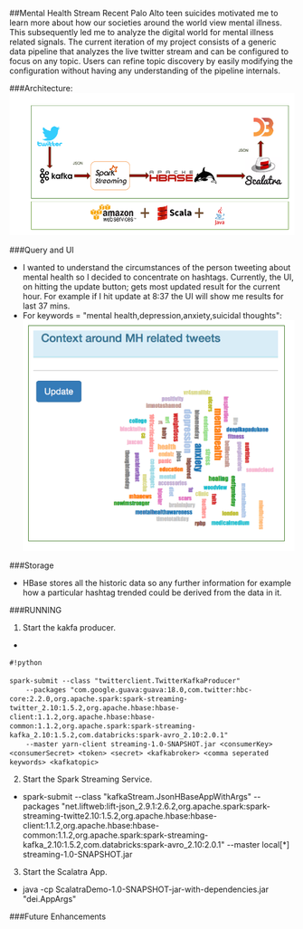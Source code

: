 ##Mental Health Stream
Recent Palo Alto teen suicides motivated me to learn more about how our societies around the world view mental illness. This subsequently led me to analyze the digital world for mental illness related signals. The current iteration of my project consists of a generic data pipeline that analyzes the live twitter stream and can be configured to focus on any topic. Users can refine topic discovery by easily modifying the configuration without having any understanding of the pipeline internals.

###Architecture:
![Architecture Diagram](/capstone.png)

###Query and UI
* I wanted to understand the circumstances of the person tweeting about mental health so I decided to concentrate on hashtags. Currently, the UI, on hitting the update button; gets most updated result for the current hour.
For example if I hit update at 8:37 the UI will show me results for last 37 mins.
* For keywords = "mental health,depression,anxiety,suicidal thoughts":
![UI](/screenshot1.png)

###Storage
* HBase stores all the historic data so any further information for example how a particular hashtag trended could be derived from the data in it.

###RUNNING 
1. Start the kakfa producer.
  * 
```
#!python

spark-submit --class "twitterclient.TwitterKafkaProducer" 
    --packages "com.google.guava:guava:18.0,com.twitter:hbc-core:2.2.0,org.apache.spark:spark-streaming-twitter_2.10:1.5.2,org.apache.hbase:hbase-client:1.1.2,org.apache.hbase:hbase-common:1.1.2,org.apache.spark:spark-streaming-kafka_2.10:1.5.2,com.databricks:spark-avro_2.10:2.0.1" 
    --master yarn-client streaming-1.0-SNAPSHOT.jar <consumerKey> <consumerSecret> <token> <secret> <kafkabroker> <comma seperated keywords> <kafkatopic>
```

2. Start the Spark Streaming Service.
  * spark-submit --class "kafkaStream.JsonHBaseAppWithArgs" --packages "net.liftweb:lift-json_2.9.1:2.6.2,org.apache.spark:spark-streaming-twitte2.10:1.5.2,org.apache.hbase:hbase-client:1.1.2,org.apache.hbase:hbase-common:1.1.2,org.apache.spark:spark-streaming-kafka_2.10:1.5.2,com.databricks:spark-avro_2.10:2.0.1" 
    --master local[*] streaming-1.0-SNAPSHOT.jar <hbaseTable>
3. Start the Scalatra App.
  * java -cp ScalatraDemo-1.0-SNAPSHOT-jar-with-dependencies.jar "dei.AppArgs" <hbaseTable>
  
###Future Enhancements